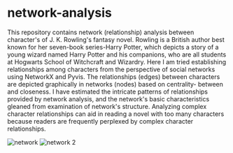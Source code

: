 # network-analysis
This repository contains network (relationship) analysis between character's of J. K. Rowling's fantasy novel. 
Rowling is a British author best known for her seven-book series-Harry Potter, which depicts a story of a young wizard named Harry Potter and his companions, who are all students at Hogwarts School of Witchcraft and Wizardry. Here I am tried establishing relationships among characters from the perspective of social networks using NetworkX and Pyvis. The relationships (edges) between characters are depicted graphically in networks (nodes) based on centrality- between and closeness. I have estimated the intricate patterns of relationships provided by network analysis, and the network's basic characteristics gleaned from examination of network's structure. Analyzing complex character relationships can aid in reading a novel with too many characters because readers are frequently perplexed by complex character relationships.

![network](https://user-images.githubusercontent.com/7926311/221997132-ef817774-bc6b-4cd7-82ae-854507176c56.png)
![network 2](https://user-images.githubusercontent.com/7926311/221997157-444b8a8b-d744-4938-8ac3-dc003357ffa1.png)
